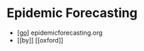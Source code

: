 # Epidemic Forecasting

- [[go]] epidemicforecasting.org
- [[by]] [[oxford]]


[//begin]: # "Autogenerated link references for markdown compatibility"
[go]: go "Go"
[//end]: # "Autogenerated link references"